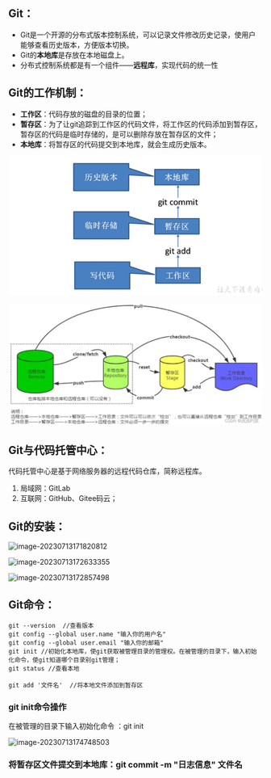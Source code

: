 ## Git：

- Git是一个开源的分布式版本控制系统，可以记录文件修改历史记录，使用户能够查看历史版本，方便版本切换。
- Git的**本地库**是存放在本地磁盘上。
- 分布式控制系统都是有一个组件——**远程库**，实现代码的统一性

## Git的工作机制：

- **工作区**：代码存放的磁盘的目录的位置；
- **暂存区**：为了让git追踪到工作区的代码文件，将工作区的代码添加到暂存区，暂存区的代码是临时存储的，是可以删除存放在暂存区的文件；
- **本地库**：将暂存区的代码提交到本地库，就会生成历史版本。

![image-20230711202009646](../assets/Git/image-20230711202009646.png)

![img](../assets/Git/6235708b11f7482abc7dcc4cf30908c1.png)

## Git与代码托管中心：

代码托管中心是基于网络服务器的远程代码仓库，简称远程库。

1. 局域网：GitLab
2. 互联网：GitHub、Gitee码云；

## Git的安装：

![image-20230713171820812](../../TyporaNote/assets/Git/image-20230713171820812.png)

![image-20230713172633355](../../TyporaNote/assets/Git/image-20230713172633355.png)

![image-20230713172857498](../../TyporaNote/assets/Git/image-20230713172857498.png)

## Git命令：

```
git --version  //查看版本
git config --global user.name "输入你的用户名"
git config --global user.email "输入你的邮箱"
git init //初始化本地库，使git获取被管理目录的管理权。在被管理的目录下，输入初始化命令，使git知道哪个目录别git管理；
git status //查看本地

git add '文件名'  //将本地文件添加到暂存区
```

### git init命令操作

在被管理的目录下输入初始化命令 ：git init

![image-20230713174748503](../../TyporaNote/assets/Git/image-20230713174748503.png)

### 将暂存区文件提交到本地库：git commit -m "日志信息" 文件名 

















